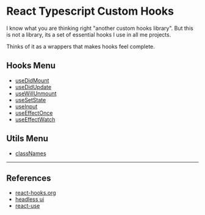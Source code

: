 # React Typescript Custom Hooks

I know what you are thinking right "another custom hooks library". But this is not a library,
its a set of essential hooks I use in all me projects.

Thinks of it as a wrappers that makes hooks feel complete.

## Hooks Menu

- [useDidMount](./docs/hooks/useDidMount.md)
- [useDidUpdate](./docs/hooks/useDidUpdate.md)
- [useWillUnmount](./docs/hooks/useWillUnmount.md)
- [useSetState](./docs/hooks/useSetState.md)
- [useInput](./docs/utils/useInput.md)
- [useEffectOnce](./docs/hooks/useEffectOnce.md)
- [useEffectWatch](./docs/hooks/useEffectWatch.md)

## Utils Menu

- [classNames](./docs/utils/classNames.md)

---

## References

- [react-hooks.org](https://react-hooks.org)
- [headless ui](https://headlessui.dev/react/tabs)
- [react-use](https://github.com/streamich/react-use)

